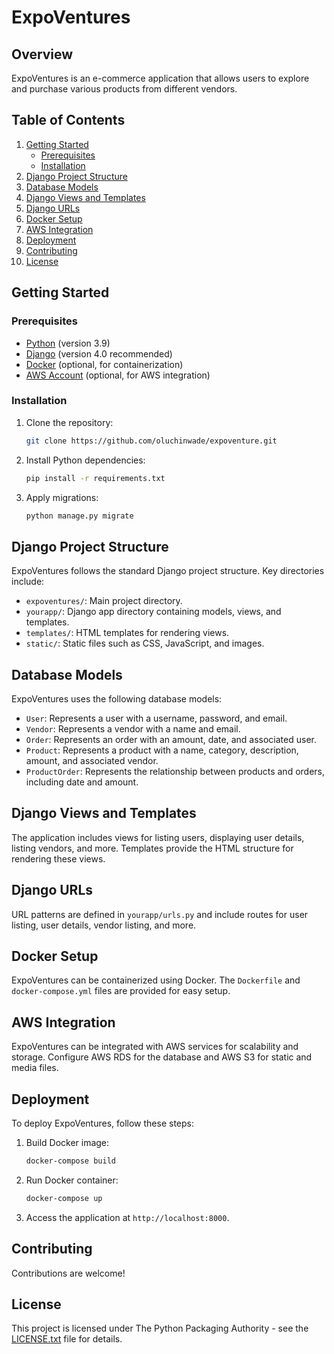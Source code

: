 # ExpoVentures

## Overview

ExpoVentures is an e-commerce application that allows users to explore and purchase various products from different vendors.

## Table of Contents

1. [Getting Started](#getting-started)
   - [Prerequisites](#prerequisites)
   - [Installation](#installation)
2. [Django Project Structure](#django-project-structure)
3. [Database Models](#database-models)
4. [Django Views and Templates](#django-views-and-templates)
5. [Django URLs](#django-urls)
6. [Docker Setup](#docker-setup)
7. [AWS Integration](#aws-integration)
8. [Deployment](#deployment)
9. [Contributing](#contributing)
10. [License](#license)

## Getting Started

### Prerequisites

- [Python](https://www.python.org/) (version 3.9)
- [Django](https://www.djangoproject.com/) (version 4.0 recommended)
- [Docker](https://www.docker.com/) (optional, for containerization)
- [AWS Account](https://aws.amazon.com/) (optional, for AWS integration)

### Installation

1. Clone the repository:

    ```bash
    git clone https://github.com/oluchinwade/expoventure.git
    ```

2. Install Python dependencies:

    ```bash
    pip install -r requirements.txt
    ```

3. Apply migrations:

    ```bash
    python manage.py migrate
    ```

## Django Project Structure

ExpoVentures follows the standard Django project structure. Key directories include:

- `expoventures/`: Main project directory.
- `yourapp/`: Django app directory containing models, views, and templates.
- `templates/`: HTML templates for rendering views.
- `static/`: Static files such as CSS, JavaScript, and images.

## Database Models

ExpoVentures uses the following database models:

- `User`: Represents a user with a username, password, and email.
- `Vendor`: Represents a vendor with a name and email.
- `Order`: Represents an order with an amount, date, and associated user.
- `Product`: Represents a product with a name, category, description, amount, and associated vendor.
- `ProductOrder`: Represents the relationship between products and orders, including date and amount.

## Django Views and Templates

The application includes views for listing users, displaying user details, listing vendors, and more. Templates provide the HTML structure for rendering these views.

## Django URLs

URL patterns are defined in `yourapp/urls.py` and include routes for user listing, user details, vendor listing, and more.

## Docker Setup

ExpoVentures can be containerized using Docker. The `Dockerfile` and `docker-compose.yml` files are provided for easy setup.

## AWS Integration

ExpoVentures can be integrated with AWS services for scalability and storage. Configure AWS RDS for the database and AWS S3 for static and media files.

## Deployment

To deploy ExpoVentures, follow these steps:

1. Build Docker image:

    ```bash
    docker-compose build
    ```

2. Run Docker container:

    ```bash
    docker-compose up
    ```

3. Access the application at `http://localhost:8000`.

## Contributing

Contributions are welcome! 

## License

This project is licensed under The Python Packaging Authority - see the [LICENSE.txt](LICENSE.txt) file for details.

